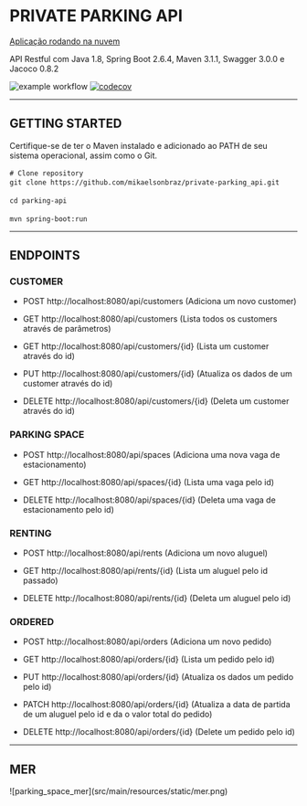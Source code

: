 <h1>PRIVATE PARKING API</h1>
<a href="https://parking-api-oxi.herokuapp.com/swagger-ui/index.html#/">Aplicação rodando na nuvem</a>

API Restful com Java 1.8, Spring Boot 2.6.4, Maven 3.1.1, Swagger 3.0.0 e Jacoco 0.8.2 

![example workflow](https://github.com/mikaelsonbraz/private-parking_api/actions/workflows/maven.yml/badge.svg)
[![codecov](https://codecov.io/gh/mikaelsonbraz/private-parking_api/branch/master/graph/badge.svg?token=K5CJRCF24L)](https://codecov.io/gh/mikaelsonbraz/private-parking_api)
______________
<h2>GETTING STARTED</h2>
Certifique-se de ter o Maven instalado e adicionado ao PATH de seu sistema operacional, assim como o Git.

```
# Clone repository
git clone https://github.com/mikaelsonbraz/private-parking_api.git

cd parking-api

mvn spring-boot:run
```
________
<h2>ENDPOINTS</h2>
<h3>CUSTOMER</h3>

- POST http://localhost:8080/api/customers (Adiciona um novo customer)

- GET http://localhost:8080/api/customers (Lista todos os customers através de parâmetros)

- GET http://localhost:8080/api/customers/{id} (Lista um customer através do id)

- PUT http://localhost:8080/api/customers/{id} (Atualiza os dados de um customer através do id)

- DELETE http://localhost:8080/api/customers/{id} (Deleta um customer através do id)

<h3>PARKING SPACE</h3>

- POST http://localhost:8080/api/spaces (Adiciona uma nova vaga de estacionamento)

- GET http://localhost:8080/api/spaces/{id} (Lista uma vaga pelo id)

- DELETE http://localhost:8080/api/spaces/{id} (Deleta uma vaga de estacionamento pelo id)

<h3>RENTING</h3>

- POST http://localhost:8080/api/rents (Adiciona um novo aluguel)

- GET http://localhost:8080/api/rents/{id} (Lista um aluguel pelo id passado)

- DELETE http://localhost:8080/api/rents/{id} (Deleta um aluguel pelo id)

<h3>ORDERED</h3>

- POST http://localhost:8080/api/orders (Adiciona um novo pedido)

- GET http://localhost:8080/api/orders/{id} (Lista um pedido pelo id)

- PUT http://localhost:8080/api/orders/{id} (Atualiza os dados um pedido pelo id)

- PATCH http://localhost:8080/api/orders/{id} (Atualiza a data de partida de um aluguel pelo id e da o valor total do pedido)

- DELETE http://localhost:8080/api/orders/{id} (Delete um pedido pelo id)

_________________________

<h2>MER</h2>
![parking_space_mer](src/main/resources/static/mer.png)